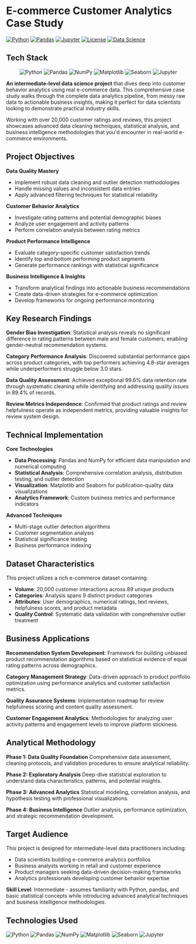 # E-commerce Customer Analytics Case Study

[![Python](https://img.shields.io/badge/Python-3.8+-blue.svg)](https://www.python.org/downloads/)
[![Pandas](https://img.shields.io/badge/Pandas-1.3+-green.svg)](https://pandas.pydata.org/)
[![Jupyter](https://img.shields.io/badge/Jupyter-Notebook-orange.svg)](https://jupyter.org/)
[![License](https://img.shields.io/badge/License-MIT-yellow.svg)](LICENSE)
[![Data Science](https://img.shields.io/badge/Level-Intermediate-red.svg)](https://github.com/topics/data-science)

## Tech Stack

<p align="center">
  <img src="https://img.shields.io/badge/Python-3776AB?style=for-the-badge&logo=python&logoColor=white" alt="Python"/>
  <img src="https://img.shields.io/badge/Pandas-150458?style=for-the-badge&logo=pandas&logoColor=white" alt="Pandas"/>
  <img src="https://img.shields.io/badge/NumPy-013243?style=for-the-badge&logo=numpy&logoColor=white" alt="NumPy"/>
  <img src="https://img.shields.io/badge/Matplotlib-11557c?style=for-the-badge&logo=python&logoColor=white" alt="Matplotlib"/>
  <img src="https://img.shields.io/badge/Seaborn-9cf?style=for-the-badge&logo=python&logoColor=white" alt="Seaborn"/>
  <img src="https://img.shields.io/badge/Jupyter-F37626?style=for-the-badge&logo=jupyter&logoColor=white" alt="Jupyter"/>
</p>

**An intermediate-level data science project** that dives deep into customer behavior analytics using real e-commerce data. This comprehensive case study walks through the complete data analytics pipeline, from messy raw data to actionable business insights, making it perfect for data scientists looking to demonstrate practical industry skills.

Working with over 20,000 customer ratings and reviews, this project showcases advanced data cleaning techniques, statistical analysis, and business intelligence methodologies that you'd encounter in real-world e-commerce environments.

## Project Objectives

**Data Quality Mastery**
- Implement robust data cleaning and outlier detection methodologies
- Handle missing values and inconsistent data entries
- Apply advanced filtering techniques for statistical reliability

**Customer Behavior Analytics**
- Investigate rating patterns and potential demographic biases
- Analyze user engagement and activity patterns
- Perform correlation analysis between rating metrics

**Product Performance Intelligence**
- Evaluate category-specific customer satisfaction trends
- Identify top and bottom performing product segments
- Generate performance rankings with statistical significance

**Business Intelligence & Insights**
- Transform analytical findings into actionable business recommendations
- Create data-driven strategies for e-commerce optimization
- Develop frameworks for ongoing performance monitoring

## Key Research Findings

**Gender Bias Investigation**: Statistical analysis reveals no significant difference in rating patterns between male and female customers, enabling gender-neutral recommendation systems.

**Category Performance Analysis**: Discovered substantial performance gaps across product categories, with top performers achieving 4.8-star averages while underperformers struggle below 3.0 stars.

**Data Quality Assessment**: Achieved exceptional 99.6% data retention rate through systematic cleaning while identifying and addressing quality issues in 89.4% of records.

**Review Metrics Independence**: Confirmed that product ratings and review helpfulness operate as independent metrics, providing valuable insights for review system design.

## Technical Implementation

**Core Technologies**
- **Data Processing**: Pandas and NumPy for efficient data manipulation and numerical computing
- **Statistical Analysis**: Comprehensive correlation analysis, distribution testing, and outlier detection
- **Visualization**: Matplotlib and Seaborn for publication-quality data visualizations
- **Analytics Framework**: Custom business metrics and performance indicators

**Advanced Techniques**
- Multi-stage outlier detection algorithms
- Customer segmentation analysis
- Statistical significance testing
- Business performance indexing

## Dataset Characteristics

This project utilizes a rich e-commerce dataset containing:
- **Volume**: 20,000 customer interactions across 89 unique products
- **Categories**: Analysis spans 9 distinct product categories
- **Attributes**: User demographics, numerical ratings, text reviews, helpfulness scores, and product metadata
- **Quality Control**: Systematic data validation with comprehensive outlier treatment

## Business Applications

**Recommendation System Development**: Framework for building unbiased product recommendation algorithms based on statistical evidence of equal rating patterns across demographics.

**Category Management Strategy**: Data-driven approach to product portfolio optimization using performance analytics and customer satisfaction metrics.

**Quality Assurance Systems**: Implementation roadmap for review helpfulness scoring and content quality assessment.

**Customer Engagement Analytics**: Methodologies for analyzing user activity patterns and engagement levels to improve platform stickiness.

## Analytical Methodology

**Phase 1: Data Quality Foundation**
Comprehensive data assessment, cleaning protocols, and validation procedures to ensure analytical reliability.

**Phase 2: Exploratory Analysis**
Deep-dive statistical exploration to understand data characteristics, patterns, and potential insights.

**Phase 3: Advanced Analytics**
Statistical modeling, correlation analysis, and hypothesis testing with professional visualizations.

**Phase 4: Business Intelligence**
Outlier analysis, performance optimization, and strategic recommendation development.

## Target Audience

This project is designed for intermediate-level data practitioners including:
- Data scientists building e-commerce analytics portfolios
- Business analysts working in retail and customer experience
- Product managers seeking data-driven decision-making frameworks
- Analytics professionals developing customer behavior expertise

**Skill Level**: Intermediate - assumes familiarity with Python, pandas, and basic statistical concepts while introducing advanced analytical techniques and business intelligence methodologies.

## Technologies Used

![Python](https://img.shields.io/badge/Python-Advanced-blue) ![Pandas](https://img.shields.io/badge/Pandas-Data%20Manipulation-green) ![NumPy](https://img.shields.io/badge/NumPy-Numerical%20Computing-lightblue) ![Matplotlib](https://img.shields.io/badge/Matplotlib-Visualization-red) ![Seaborn](https://img.shields.io/badge/Seaborn-Statistical%20Plots-orange) ![Jupyter](https://img.shields.io/badge/Jupyter-Interactive%20Analysis-yellow)

